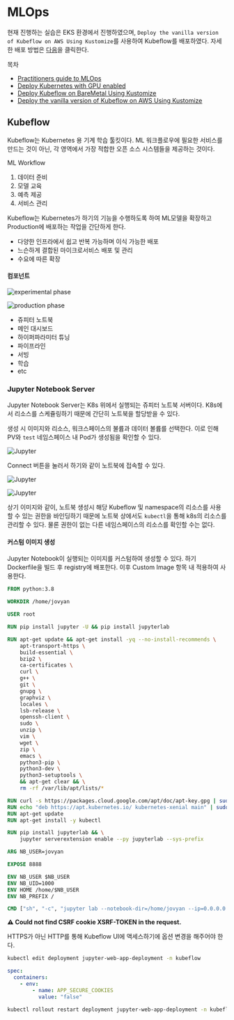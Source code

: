# MLOps

현재 진행하는 실습은 EKS 환경에서 진행하였으며, `Deploy the vanilla version of Kubeflow on AWS Using Kustomize`를 사용하여 Kubeflow를 배포하였다. 자세한 배포 방법은 [다음](./Kubeflow_EKS.md)을 클릭한다.

목차

- [Practitioners guide to MLOps](./mlops-component.md)
- [Deploy Kubernetes with GPU enabled](./setup_kubernetes.md)
- [Deploy Kubeflow on BareMetal Using Kustomize](./Kubeflow_BareMetal.md)
- [Deploy the vanilla version of Kubeflow on AWS Using Kustomize](./Kubeflow_EKS.md)

## Kubeflow

Kubeflow는 Kubernetes 용 기계 학습 툴킷이다. ML 워크플로우에 필요한 서비스를 만드는 것이 아닌, 각 영역에서 가장 적합한 오픈 소스 시스템들을 제공하는 것이다.

ML Workflow

1. 데이터 준비
2. 모델 교육
3. 예측 제공
4. 서비스 관리

Kubeflow는 Kubernetes가 하기의 기능을 수행하도록 하여 ML모델을 확장하고 Production에 배포하는 작업을 간단하게 한다.

- 다양한 인프라에서 쉽고 반복 가능하며 이식 가능한 배포
- 느슨하게 결합된 마이크로서비스 배포 및 관리
- 수요에 따른 확장

#### 컴포넌트

![experimental phase](./img/experimental_phase.png)

![production phase](./img/production_phase.png)

- 쥬피터 노트북
- 메인 대시보드
- 하이퍼파라미터 튜닝
- 파이프라인
- 서빙
- 학습
- etc

### Jupyter Notebook Server

Jupyter Notebook Server는 K8s 위에서 실행되는 쥬피터 노트북 서버이다. K8s에서 리소스를 스케쥴링하기 때문에 간단히 노트북을 할당받을 수 있다.

생성 시 이미지와 리소스, 워크스페이스의 불륨과 데이터 볼륨를 선택한다. 이로 인해 PV와 `test` 네임스페이스 내 Pod가 생성됨을 확인할 수 있다.

![Jupyter](./img/jupyter.png)

Connect 버튼을 눌러서 하기와 같이 노트북에 접속할 수 있다.

![Jupyter](./img/jupyter_0.png)

![Jupyter](./img/jupyter_1.png)

상기 이미지와 같이, 노트북 생성시 해당 Kubeflow 및 namespace의 리소스를 사용할 수 있는 권한을 바인딩하기 때문에 노트북 상에서도 `kubectl`을 통해 k8s의 리소스를 관리할 수 있다. 물론 권한이 없는 다른 네임스페이스의 리소스를 확인할 수는 없다.

#### 커스텀 이미지 생성

Jupyter Notebook이 실행되는 이미지를 커스텀하여 생성할 수 있다. 하기 Dockerfile을 빌드 후 registry에 배포한다. 이후 Custom Image 항목 내 적용하여 사용한다.

```Dockerfile
FROM python:3.8

WORKDIR /home/jovyan

USER root

RUN pip install jupyter -U && pip install jupyterlab

RUN apt-get update && apt-get install -yq --no-install-recommends \
    apt-transport-https \
    build-essential \
    bzip2 \
    ca-certificates \
    curl \
    g++ \
    git \
    gnupg \
    graphviz \
    locales \
    lsb-release \
    openssh-client \
    sudo \
    unzip \
    vim \
    wget \
    zip \
    emacs \
    python3-pip \
    python3-dev \
    python3-setuptools \
    && apt-get clear && \
    rm -rf /var/lib/apt/lists/*

RUN curl -s https://packages.cloud.google.com/apt/doc/apt-key.gpg | sudo apt-key add -
RUN echo "deb https://apt.kubernetes.io/ kubernetes-xenial main" | sudo tee -a /etc/apt/sources.list.d/kubernetes.list
RUN apt-get update
RUN apt-get install -y kubectl

RUN pip install jupyterlab && \
    jupyter serverextension enable --py jupyterlab --sys-prefix

ARG NB_USER=jovyan

EXPOSE 8888

ENV NB_USER $NB_USER
ENV NB_UID=1000
ENV HOME /home/$NB_USER
ENV NB_PREFIX /

CMD ["sh", "-c", "jupyter lab --notebook-dir=/home/jovyan --ip=0.0.0.0 --no-browswer --allow-root --port=8888 --LabApp.token='' --LabApp.password='' --LabApp.allow_origin='*' --LabApp.base_url=${NB_USER}"]
```

**⚠️ Could not find CSRF cookie XSRF-TOKEN in the request.**

HTTPS가 아닌 HTTP를 통해 Kubeflow UI에 액세스하기에 옵션 변경을 해주어야 한다.

```bash
kubectl edit deployment jupyter-web-app-deployment -n kubeflow
```

```yaml
spec:
  containers:
    - env:
        - name: APP_SECURE_COOKIES
          value: "false"
```

```bash
kubectl rollout restart deployment jupyter-web-app-deployment -n kubeflow
```
